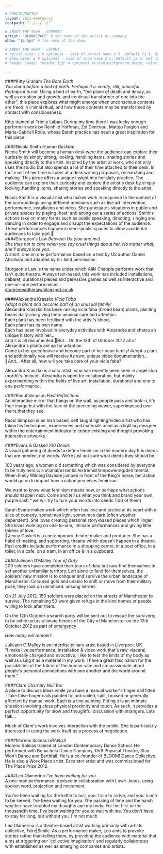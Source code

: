 ```yaml
---

# CONFIGURATION
layout: 2012-emergency
rootpath: "../../../"

# ABOUT THE SHOW - GENERIC
artist: "BLANKSPACE" # the name of the artist or company
show: "12-5pm" # the name of the show

# ABOUT THE SHOW - LAYOUT
# artist_size: 1 # optional - size of artist name 1-5. Default is 1. Set longer names to lower values
# show_size: 2 # optional - size of show name 2-5. Default is 2. Set longer names to lower values
# header_image: "header.jpg" # optional custom background image, relative to current page

---
```

####Kitty Graham   *The Bare Earth*   
*You stand before a bed of earth. Perhaps it is empty, still, peaceful. Perhaps it is not.*	
Using a bed of earth, "the place of death and decay, as well as creation and growth, and continual transformer of one into the other", this piece explores what might emerge when unconscious contents are freed in liminal ritual, and how these contents may be transformed by contact with consciousness.    

Kitty trained at Trinity Laban. During my time there I was lucky enough perform in work by Reinhild Hoffman, Zoi Dimitriou, Matteo Fargion and Marie-Gabriell Rotie, whose Butoh practice has been a great inspiration for this piece.    
####Nicola Smith   *Human Desktop*	    
Nicola Smith will become a human desk were the audience can explore their curiosity by simply sitting, looking, handling items, sharing stories and speaking directly to the artist.	Inspired by the artist at work, who not only uses the studio but also spends a lot of their time attached to their desk.  In fact most of her time is spent at a desk writing proposals, researching and making. This piece offers a unique insight into her daily practice. The audience can explore their curiosity and explore the artist's desk by simply looking, handling items, sharing stories and speaking directly to the artist.       

Nicola Smith is a visual artist who makes work in response to the context of her surroundings using different mediums such as live art intervention, performance, installation and video. She punctuates situations in public and private spaces by playing 'host' and acting out a series of actions. Smith's actions take on many forms such as public speaking, directing, singing and dancing in order to engage and disrupt the expectations of the audience. These performances happen in semi-public spaces to allow accidental audiences to take part.    ####Sturgeon's Law   *Between Us (you and me)*    	                            	
*She tries not to care when you say cruel things about her. No matter what, she'll always love you.*      
A short, one on one performance based on a text by US author Daniel Abraham and adapted by his kind permission.	     

Sturgeon's Law is the name under which Aliki Chapple performs work that isn't quite theatre. Always text-based, this work has included installations, cabaret, durational pieces and pervasive games as well as interactive and one-on-one performances.     
[sturgeonsotherlaw.blogspot.co.uk](http://sturgeonsotherlaw.blogspot.co.uk/)     
####Alexandra Kraszko	   *Vicia Faba*	    
*Adopt a plant and become part of an unusual family!*    
Alexandra Kraszko has been raising vicia faba (broad bean) plants, planting beans daily and giving them unusual care and attention.    
Each plant has been fertilised with the artist's blood.    
Each plant has its own name.    
Each has been involved in everyday activities with Alexandra and shares an unique history with her...    
And it is all documented.But... On the 13th of October 2012 all of Alexandra's plants are up for adoption.    
Come to her greenhouse and become part of her bean family! Adopt a plant and additionally you will receive its own, unique video documentation...      And... After all, how will you take care of your vicia faba? 	

Alexandra Kraszko is a solo artist, who has recently been seen in angel club (north)'s 'minute'. Alexandra is open for collaboration, but mainly experimenting within the fields of live art, installation, durational and one to one performance.     
####Raoul Simpson   *Past Reflections*    
An interactive mirror that hangs on the wall, as people pass and look in, it's their image but with the face of the preceding viewer, superimposed over theirs,that they see.    

Raoul Simpson is an Irish based, self taught lighting/video artist who has taken his techniques, experiences and materials used as a lighting designer within the entertainment industry to create existing and thought provoking interactive artworks.     
####Evans & Gaskell   *100 Deeds*    
A visual gathering of deeds to define feminism in the modern day	It is deeds that are needed, not words. We're just not sure what deeds they should be.    

100 years ago, a woman did something which was considered by everyone to be truly heroic/irrational/essential/extremist/empowering/detrimental.  When Emily Wilding Davison jumped in front of the King's horse, her action would go on to impact how a nation perceives feminism.    
 
We want to know what feminism means now, or perhaps what actions should happen next.  Come and tell us what you think and brand your own purple sash “ we will try to turn your words into deeds (100 of them).    

Sarah Evans makes work which often has love and justice at its heart with a slice of comedy, sometimes light, sometimes dark (often weather dependent). She loves creating personal story-based pieces which linger. She loves working on one-to-one, intimate performances and giving little tokens of love.    
Jenny Gaskell is a contemporary theatre maker and producer.  She has a habit of making, and supporting, theatre which doesn't happen in a theatre. Past credits include performance in a shopping centre, in a post office, in a toilet, in a cafe, on a tram, in an office & in a cupboard.    
####Julieann O’Malley   *Tour of Duty*	    
200 soldiers have completed their tours of duty but now find themselves in yet another unfamiliar territory.  Left alone to fend for themselves,  the soldiers' new mission is to conquer and survive the urban landscape of Manchester. Coloured gold and unable to shift or move from their military pose, they look on unnoticed: unsung heroes.     

On 21 July 2012, 150 soldiers were placed on the streets of Manchester to survive. The remaining 50 were given refuge in the kind homes of people willing to look after them.    

On the 12th October a search party will be sent out to rescue the survivors; to be exhibited as ultimate heroes of the City of Manchester on the 13th October 2012 as part of [emergency](http://emergencymcr.org)    

*How many will remain?*      

Julieann O'Malley is an interdisciplinary artist based in Liverpool, UK.  
"I make live performance, installation & video work that's raw, visceral, emotionally charged and evocative. I like to test the limits of my body as well as using it as a material in my work. I have a great fascination for the possibilities of the future of the human race  and am passionate about people's personal connections with one another and the world around them."
####Clare Charnley	   *Nail Bar*    
A place to discuss ideas while you have a manual worker's finger nail fitted - fake false finger nails painted to look soiled, split, bruised or generally affected by manual work. Each is a tiny painting.  Fitting it is an intimate situation involving close physical proximity and touch. As such, it provides a perfect opportunity for slow and thoughtful discussion with strangers. Lets talk...    

Much of Clare's work involves interaction with the public. She is particularly interested in using the work itself as a process of negotiation.   

####Moreno Solinas   *URANUS*    
Moreno Solinas trained at London Contemporary Dance School. He performed with Bonachela Dance Company, DV8 Physical Theatre, Stan Won't Dance and Earthfall. He is a co-founder of BLOOM! Dance Collective. He is also a Work Place artist, Escalator artist and was commissioned for The Place Prize 2012.    
####Leo Olamerino   *I've been waiting for you*    
A one-man performance, devised in collaboration with Lowri Jones, using spoken word, projection and movement.    

You've been waiting for the kettle to boil, your train to arrive, and your lunch to be served. I've been waiting for you. The passing of time and the harsh weather have troubled my thoughts and my body. For the first or the thousandth time, I've been waiting for you to wait with me. You don't have to stay for long, but without you, I'm not much.    

Leo Olamerino is a theatre-based artist working primarily with artists collective, Fake|Simile. As a performance maker, Leo aims to provoke stories rather than telling them, by providing the audience with material that aims at triggering our 'collective imagination' and regularly collaborates with established as well as emerging companies and artists.    
